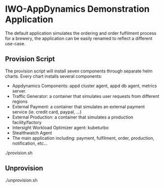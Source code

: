 # IWO-AppDynamics Demonstration Application
The default application simulates the ordering and order fulfilment process for a brewery,
the application can be easily renamed to reflect a different use-case. 

## Provision Script 
The provision script will install seven components through separate helm charts.
Every chart installs several components:
- Appdynamics Components: appd cluster agent, appd db agent, metrics server.
- Traffic Generator: a container that simulates user requests from different regions
- External Payment: a container that simulates an external payment service (ie. credit card, paypal, ...)
- External Production: a container that simulates a production facility/factory
- Intersight Workload Optimizer agent: kubeturbo
- Stealthwatch Agent
- The main application including: payment, fulfilment, order, production, notification, etc...

./provision.sh

## Unprovision
./unprovision.sh